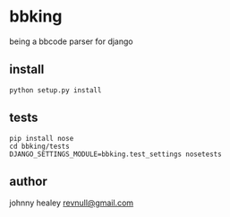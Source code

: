 # bbking

being a bbcode parser for django

## install

    python setup.py install


## tests

    pip install nose
    cd bbking/tests
    DJANGO_SETTINGS_MODULE=bbking.test_settings nosetests

## author

johnny healey <revnull@gmail.com>
